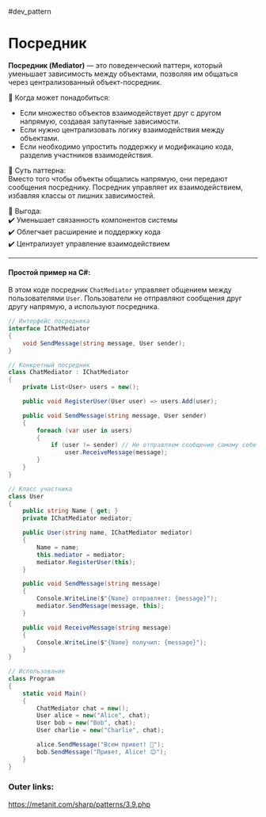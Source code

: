 #dev_pattern
# Посредник

**Посредник (Mediator)** — это поведенческий паттерн, который уменьшает зависимость между объектами, позволяя им общаться через централизованный объект-посредник.

📌 Когда может понадобиться:  
- Если множество объектов взаимодействует друг с другом напрямую, создавая запутанные зависимости.  
- Если нужно централизовать логику взаимодействия между объектами.  
- Если необходимо упростить поддержку и модификацию кода, разделив участников взаимодействия.

📌 Суть паттерна:  
Вместо того чтобы объекты общались напрямую, они передают сообщения посреднику. Посредник управляет их взаимодействием, избавляя классы от лишних зависимостей.

📌 Выгода:  
✔️ Уменьшает связанность компонентов системы  
✔️ Облегчает расширение и поддержку кода  
✔️ Централизует управление взаимодействием  

---
#### Простой пример на C#:
В этом коде посредник `ChatMediator` управляет общением между пользователями `User`. Пользователи не отправляют сообщения друг другу напрямую, а используют посредника.

```csharp
// Интерфейс посредника
interface IChatMediator
{
    void SendMessage(string message, User sender);
}

// Конкретный посредник
class ChatMediator : IChatMediator
{
    private List<User> users = new();

    public void RegisterUser(User user) => users.Add(user);

    public void SendMessage(string message, User sender)
    {
        foreach (var user in users)
        {
            if (user != sender) // Не отправляем сообщение самому себе
                user.ReceiveMessage(message);
        }
    }
}

// Класс участника
class User
{
    public string Name { get; }
    private IChatMediator mediator;

    public User(string name, IChatMediator mediator)
    {
        Name = name;
        this.mediator = mediator;
        mediator.RegisterUser(this);
    }

    public void SendMessage(string message)
    {
        Console.WriteLine($"{Name} отправляет: {message}");
        mediator.SendMessage(message, this);
    }

    public void ReceiveMessage(string message)
    {
        Console.WriteLine($"{Name} получил: {message}");
    }
}

// Использование
class Program
{
    static void Main()
    {
        ChatMediator chat = new();
        User alice = new("Alice", chat);
        User bob = new("Bob", chat);
        User charlie = new("Charlie", chat);

        alice.SendMessage("Всем привет! 👋");
        bob.SendMessage("Привет, Alice! 😊");
    }
}
````

### Outer links:
https://metanit.com/sharp/patterns/3.9.php